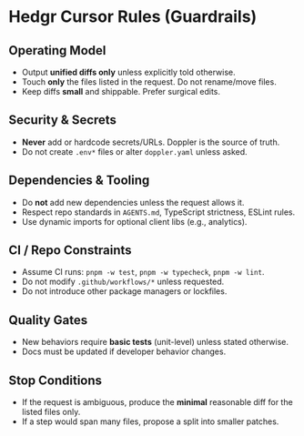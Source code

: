 # Hedgr Cursor Rules (Guardrails)

## Operating Model
- Output **unified diffs only** unless explicitly told otherwise.
- Touch **only** the files listed in the request. Do not rename/move files.
- Keep diffs **small** and shippable. Prefer surgical edits.

## Security & Secrets
- **Never** add or hardcode secrets/URLs. Doppler is the source of truth.
- Do not create `.env*` files or alter `doppler.yaml` unless asked.

## Dependencies & Tooling
- Do **not** add new dependencies unless the request allows it.
- Respect repo standards in `AGENTS.md`, TypeScript strictness, ESLint rules.
- Use dynamic imports for optional client libs (e.g., analytics).

## CI / Repo Constraints
- Assume CI runs: `pnpm -w test`, `pnpm -w typecheck`, `pnpm -w lint`.
- Do not modify `.github/workflows/*` unless requested.
- Do not introduce other package managers or lockfiles.

## Quality Gates
- New behaviors require **basic tests** (unit-level) unless stated otherwise.
- Docs must be updated if developer behavior changes.

## Stop Conditions
- If the request is ambiguous, produce the **minimal** reasonable diff for the listed files only.
- If a step would span many files, propose a split into smaller patches.
